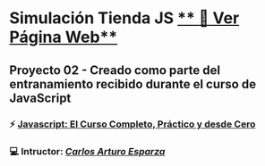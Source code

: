 # Simulación Tienda JS [** :pushpin: Ver Página Web**](https://rhpoveda.github.io/TiendaJs/)

## Proyecto 02 - Creado como parte del entranamiento recibido durante el curso de JavaScript

### :zap: **[Javascript: El Curso Completo, Práctico y desde Cero](https://www.udemy.com/course/curso-javascript-desde-cero)**

### :computer: **Intructor:** [*Carlos Arturo Esparza*](https://www.udemy.com/user/carlosarturo2)
